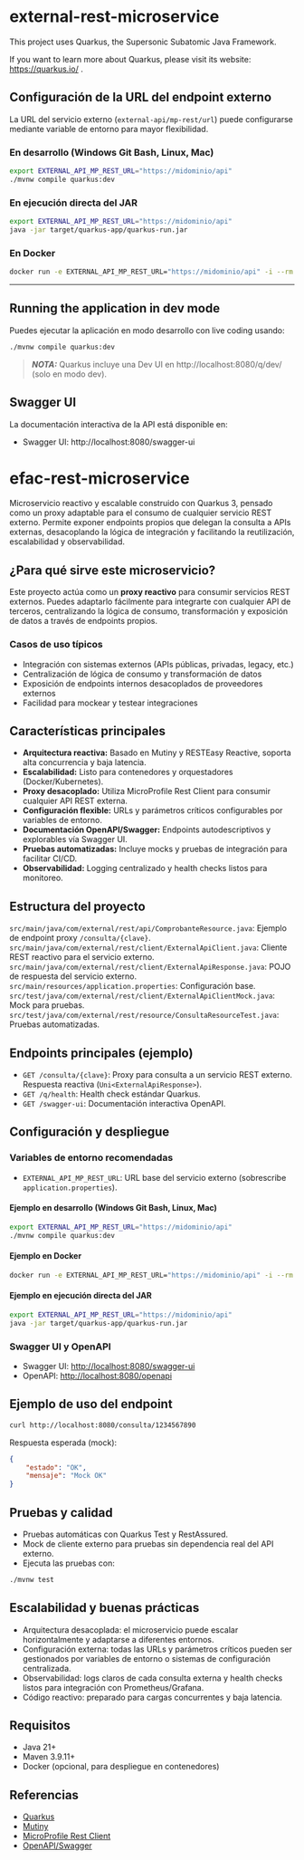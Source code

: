 # external-rest-microservice

This project uses Quarkus, the Supersonic Subatomic Java Framework.

If you want to learn more about Quarkus, please visit its website: https://quarkus.io/ .


## Configuración de la URL del endpoint externo

La URL del servicio externo (`external-api/mp-rest/url`) puede configurarse mediante variable de entorno para mayor flexibilidad.

### En desarrollo (Windows Git Bash, Linux, Mac)

```sh
export EXTERNAL_API_MP_REST_URL="https://midominio/api"
./mvnw compile quarkus:dev
```

### En ejecución directa del JAR

```sh
export EXTERNAL_API_MP_REST_URL="https://midominio/api"
java -jar target/quarkus-app/quarkus-run.jar
```

### En Docker

```sh
docker run -e EXTERNAL_API_MP_REST_URL="https://midominio/api" -i --rm -p 8080:8080 quarkus/external-rest-microservice-jvm
```

---

## Running the application in dev mode

Puedes ejecutar la aplicación en modo desarrollo con live coding usando:
```sh
./mvnw compile quarkus:dev
```

> **_NOTA:_** Quarkus incluye una Dev UI en http://localhost:8080/q/dev/ (solo en modo dev).

## Swagger UI

La documentación interactiva de la API está disponible en:

- Swagger UI: http://localhost:8080/swagger-ui

# efac-rest-microservice

Microservicio reactivo y escalable construido con Quarkus 3, pensado como un proxy adaptable para el consumo de cualquier servicio REST externo. Permite exponer endpoints propios que delegan la consulta a APIs externas, desacoplando la lógica de integración y facilitando la reutilización, escalabilidad y observabilidad.

## ¿Para qué sirve este microservicio?

Este proyecto actúa como un **proxy reactivo** para consumir servicios REST externos. Puedes adaptarlo fácilmente para integrarte con cualquier API de terceros, centralizando la lógica de consumo, transformación y exposición de datos a través de endpoints propios.

### Casos de uso típicos
- Integración con sistemas externos (APIs públicas, privadas, legacy, etc.)
- Centralización de lógica de consumo y transformación de datos
- Exposición de endpoints internos desacoplados de proveedores externos
- Facilidad para mockear y testear integraciones

## Características principales

- **Arquitectura reactiva:** Basado en Mutiny y RESTEasy Reactive, soporta alta concurrencia y baja latencia.
- **Escalabilidad:** Listo para contenedores y orquestadores (Docker/Kubernetes).
- **Proxy desacoplado:** Utiliza MicroProfile Rest Client para consumir cualquier API REST externa.
- **Configuración flexible:** URLs y parámetros críticos configurables por variables de entorno.
- **Documentación OpenAPI/Swagger:** Endpoints autodescriptivos y explorables vía Swagger UI.
- **Pruebas automatizadas:** Incluye mocks y pruebas de integración para facilitar CI/CD.
- **Observabilidad:** Logging centralizado y health checks listos para monitoreo.

## Estructura del proyecto

 `src/main/java/com/external/rest/api/ComprobanteResource.java`: Ejemplo de endpoint proxy `/consulta/{clave}`.
 `src/main/java/com/external/rest/client/ExternalApiClient.java`: Cliente REST reactivo para el servicio externo.
 `src/main/java/com/external/rest/client/ExternalApiResponse.java`: POJO de respuesta del servicio externo.
 `src/main/resources/application.properties`: Configuración base.
 `src/test/java/com/external/rest/client/ExternalApiClientMock.java`: Mock para pruebas.
 `src/test/java/com/external/rest/resource/ConsultaResourceTest.java`: Pruebas automatizadas.

## Endpoints principales (ejemplo)

- `GET /consulta/{clave}`: Proxy para consulta a un servicio REST externo. Respuesta reactiva (`Uni<ExternalApiResponse>`).
- `GET /q/health`: Health check estándar Quarkus.
- `GET /swagger-ui`: Documentación interactiva OpenAPI.

## Configuración y despliegue

### Variables de entorno recomendadas

- `EXTERNAL_API_MP_REST_URL`: URL base del servicio externo (sobrescribe `application.properties`).

#### Ejemplo en desarrollo (Windows Git Bash, Linux, Mac)
```sh
export EXTERNAL_API_MP_REST_URL="https://midominio/api"
./mvnw compile quarkus:dev
```

#### Ejemplo en Docker
```sh
docker run -e EXTERNAL_API_MP_REST_URL="https://midominio/api" -i --rm -p 8080:8080 quarkus/external-rest-microservice-jvm
```

#### Ejemplo en ejecución directa del JAR
```sh
export EXTERNAL_API_MP_REST_URL="https://midominio/api"
java -jar target/quarkus-app/quarkus-run.jar
```

### Swagger UI y OpenAPI

- Swagger UI: [http://localhost:8080/swagger-ui](http://localhost:8080/swagger-ui)
- OpenAPI: [http://localhost:8080/openapi](http://localhost:8080/openapi)

## Ejemplo de uso del endpoint

```sh
curl http://localhost:8080/consulta/1234567890
```
Respuesta esperada (mock):
```json
{
	"estado": "OK",
	"mensaje": "Mock OK"
}
```

## Pruebas y calidad

- Pruebas automáticas con Quarkus Test y RestAssured.
- Mock de cliente externo para pruebas sin dependencia real del API externo.
- Ejecuta las pruebas con:
```sh
./mvnw test
```

## Escalabilidad y buenas prácticas

- Arquitectura desacoplada: el microservicio puede escalar horizontalmente y adaptarse a diferentes entornos.
- Configuración externa: todas las URLs y parámetros críticos pueden ser gestionados por variables de entorno o sistemas de configuración centralizada.
- Observabilidad: logs claros de cada consulta externa y health checks listos para integración con Prometheus/Grafana.
- Código reactivo: preparado para cargas concurrentes y baja latencia.

## Requisitos

- Java 21+
- Maven 3.9.11+
- Docker (opcional, para despliegue en contenedores)

## Referencias

- [Quarkus](https://quarkus.io/)
- [Mutiny](https://smallrye.io/smallrye-mutiny/)
- [MicroProfile Rest Client](https://github.com/eclipse/microprofile-rest-client)
- [OpenAPI/Swagger](https://quarkus.io/guides/openapi-swaggerui)
